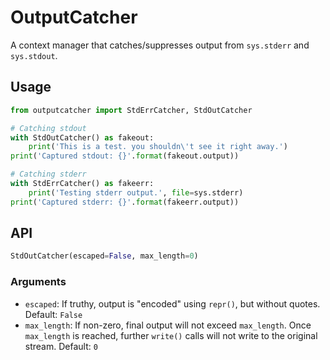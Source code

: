 # OutputCatcher

A context manager that catches/suppresses output from `sys.stderr` and
`sys.stdout`.

## Usage

```python
from outputcatcher import StdErrCatcher, StdOutCatcher

# Catching stdout
with StdOutCatcher() as fakeout:
    print('This is a test. you shouldn\'t see it right away.')
print('Captured stdout: {}'.format(fakeout.output))

# Catching stderr
with StdErrCatcher() as fakeerr:
    print('Testing stderr output.', file=sys.stderr)
print('Captured stderr: {}'.format(fakeerr.output))
```

## API

```python
StdOutCatcher(escaped=False, max_length=0)
```

### Arguments

- `escaped`: If truthy, output is "encoded" using `repr()`, but without quotes.
Default: `False`
- `max_length`: If non-zero, final output will not exceed `max_length`.
Once `max_length` is reached, further `write()` calls will not write to the original stream.
Default: `0`
